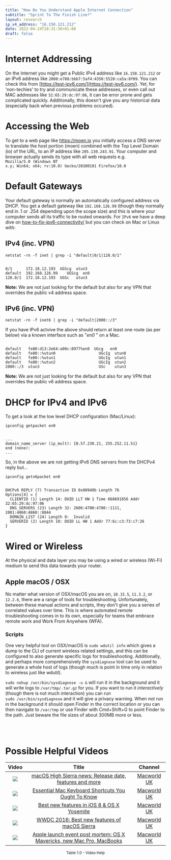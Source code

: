 ```yaml
---
title: "How Do You Understand Apple Internet Connection"
subtitle: "Sprint To The Finish Line?"
layout: research
ip_v4_address: "16.150.121.212"
date: 2022-04-24T18:31:58+01:00
draft: false
---
```


# Internet Addressing
On the Internet you might get a Public IPv4 address like <code>16.150.121.212</code> or an IPv6 address like <code>2000:e788:bbb7:5af4:4350:5520:ca5a:8f09</code>. You can check this from [https://test-ipv6.com/](https://test-ipv6.com/). Yet, for 'non-techies' to try and communicate these addresses, or even call out MAC addresses like <code>32:65:29:dc:97:06</code>, it can be error prone and gets complicated quickly. Additionally, this doesn't give you any historical data (especially back when previous problems occured).

# Accessing the Web
To get to a web page like https://moen.io you initially access a DNS server to translate the host portion (moen) combined with the Top Level Domain (io) of the URL, to an IP address like <code>205.130.243.91</code>. Your computer and browser actually sends its type with all web requests e.g. <br><code>Mozilla/5.0 (Windows NT x.y; Win64; x64; rv:10.0) Gecko/20100101 Firefox/10.0</code>

# Default Gateways
Your default gateway is normally an automatically configured address via DHCP. You get a default gateway like <code>192.168.126.99</code> (though they normally end in .1 or .254 depending upon the scope size) and this is where your computer sends all its traffic to be routed onwards. For <code>IPv6</code> we have a deep dive on [how-to-fix-ipv6-connectivity/](/blog/how-to-fix-ipv6-connectivity/) but you can check on Mac or Linux with:

## IPv4 (inc. VPN)
<code>netstat -rn -f inet | grep -i "default|0/1|128.0/1"</code>

<pre><code>
0/1      172.18.12.193  UGScg  utun3
default  192.168.126.99    UGScg  en0
128.0/1  172.18.12.193  UGSc   utun3</code></pre>

**Note:** We are not just looking for the default but also for any VPN that overrides the public v4 address space.

## IPv6 (inc. VPN)
<code>netstat -rn -f inet6 | grep -i "default|2000::/3"</code>

If you have IPv6 actvive the above should return at least one route (as per below) via a known interface such as "_en0_ " on a Mac. 

<pre><code>
default   fe80:d13:2e64:a00c:8977%en0  UGcg   en0
default   fe80::%utun0                   UGcIg  utun0
default   fe80::%utun1                   UGcIg  utun1
default   fe80::%utun2                   UGcIg  utun2
2000::/3  utun3                          USc    utun3</code></pre>

**Note:** We are not just looking for the default but also for any VPN that overrides the public v6 address space.

# DHCP for IPv4 and IPv6

To get a look at the low level DHCP configuration (Mac/Linux): 

<code>ipconfig getpacket en0</code>

<pre><code>
...
domain_name_server (ip_mult): {0.57.230.21, 255.252.11.51}
end (none):
...</code></pre>

So, in the above we are not getting IPv6 DNS servers from the DHCPv4 reply but...

<code>ipconfig getv6packet en0</code>

<pre><code>
DHCPv6 REPLY (7) Transaction ID 0x80940b Length 76
Options[4] = {
  CLIENTID (1) Length 14: DUID LLT HW 1 Time 668691856 Addr 32:65:29:dc:97:06
  DNS_SERVERS (23) Length 32: 2606:4700:4700::1111, 2001:4860:4860::8844
  DOMAIN_LIST (24) Length 0:  Invalid
  SERVERID (2) Length 10: DUID LL HW 1 Addr 77:6c:c3:73:c7:26
}</code></pre>

# Wired or Wireless
At the physical and data layer you may be using a wired or wireless (Wi-Fi) medium to send this data towards your router. 

## Apple macOS / OSX
No matter what version of OSX/macOS you are on, <code>10.15.5</code>, <code>11.3.2</code>, or <code>12.2.6</code>, there are a range of tools for troubleshooting. Unfortunately, between these manual actions and scripts, they don't give you a series of correlated values over time. This is where automated remote troubleshooting comes in to its own, especially for teams that embrace remote work and Work From Anywhere (WFA).

### Scripts
One very helpful tool on OSX/macOS is <code>sudo wdutil info</code> which gives a dump to the CLI of current wireless related settings, and this can be configured to also generate specific logs for troubleshooting. Additionally, and perhaps more comprehensively the <code>sysdiagnose</code> tool can be used to generate a whole host of logs (though much is point in time only in relation to wireless just like wdutil).

<code>sudo nohup /usr/bin/sysdiagnose -u &</code> will run it in the background and it will write logs to <code>/var/tmp/<blah>.tar.gz</code> for you. If you want to run it *interactively* (though there is not much interaction) you can run<br><code>sudo /usr/bin/sysdiagnose</code> and it will give a privacy warning. When not run in the background it should open Finder in the correct location or you can then navigate to <code>/var/tmp</code> or use Finder with Cmd+Shift+G to point Finder to the path. Just beware the file sizes of about 300MB more or less.

<br><br>
# Possible Helpful Videos

<link href="/plugins/lity/css/lity.min.css" rel="stylesheet">
<script src="/plugins/lity/js/lity.min.js"></script>
<div class="table1-start"></div>

|Video | Title | Channel |
| :---: | :---: | :---: |
|<a href="https://www.youtube.com/watch?v=UKscxSGdk3g" data-lity><img src="https://i.ytimg.com/vi/UKscxSGdk3g/default.jpg" class="img-fluid"></a>|<a href="https://www.youtube.com/watch?v=UKscxSGdk3g" data-lity>macOS High Sierra news: Release date, features and more</a>|<a target="_blank" href="https://www.youtube.com/channel/UCT7WejN8j_nGiSfwK8TnBcw" >Macworld UK</a>|
|<a href="https://www.youtube.com/watch?v=khlseBM2rvo" data-lity><img src="https://i.ytimg.com/vi/khlseBM2rvo/default.jpg" class="img-fluid"></a>|<a href="https://www.youtube.com/watch?v=khlseBM2rvo" data-lity>Essential Mac Keyboard Shortcuts You Ought To Know</a>|<a target="_blank" href="https://www.youtube.com/channel/UCT7WejN8j_nGiSfwK8TnBcw" >Macworld UK</a>|
|<a href="https://www.youtube.com/watch?v=bISNJegh_PY" data-lity><img src="https://i.ytimg.com/vi/bISNJegh_PY/default.jpg" class="img-fluid"></a>|<a href="https://www.youtube.com/watch?v=bISNJegh_PY" data-lity>Best new features in iOS 8 &amp; OS X Yosemite</a>|<a target="_blank" href="https://www.youtube.com/channel/UCT7WejN8j_nGiSfwK8TnBcw" >Macworld UK</a>|
|<a href="https://www.youtube.com/watch?v=nFUc6EC4hmY" data-lity><img src="https://i.ytimg.com/vi/nFUc6EC4hmY/default.jpg" class="img-fluid"></a>|<a href="https://www.youtube.com/watch?v=nFUc6EC4hmY" data-lity>WWDC 2016: Best new features of macOS Sierra</a>|<a target="_blank" href="https://www.youtube.com/channel/UCT7WejN8j_nGiSfwK8TnBcw" >Macworld UK</a>|
|<a href="https://www.youtube.com/watch?v=rPp9OWjnICQ" data-lity><img src="https://i.ytimg.com/vi/rPp9OWjnICQ/default.jpg" class="img-fluid"></a>|<a href="https://www.youtube.com/watch?v=rPp9OWjnICQ" data-lity>Apple launch event post mortem: OS X Mavericks, new Mac Pro, MacBooks</a>|<a target="_blank" href="https://www.youtube.com/channel/UCT7WejN8j_nGiSfwK8TnBcw" >Macworld UK</a>|

<center><small>Table 1.0 - Video Help</small></center>
 <br>
<div class="table1-end"></div>
<script type="text/javascript">
(function() {
    $('div.table1-start').nextUntil('div.table1-end', 'table').addClass('table thead-dark table-striped table-responsive rounded').attr('id', 't1');
    $('#t1').find('thead').addClass('thead-dark');
})();
</script>
